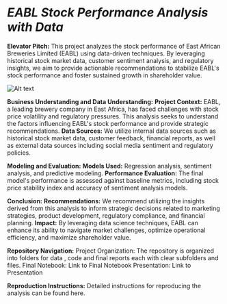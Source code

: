 # ***EABL Stock Performance Analysis with Data***
**Elevator Pitch:**
This project analyzes the stock performance of East African Breweries Limited (EABL) using data-driven techniques. By leveraging historical stock market data, customer sentiment analysis, and regulatory insights, we aim to provide actionable recommendations to stabilize EABL's stock performance and foster sustained growth in shareholder value.

![Alt text](samuel-svec-QyY71vg_5Pc-unsplash.jpg)

**Business Understanding and Data Understanding:**
**Project Context:** EABL, a leading brewery company in East Africa, has faced challenges with stock price volatility and regulatory pressures. This analysis seeks to understand the factors influencing EABL's stock performance and provide strategic recommendations.
**Data Sources:** We utilize internal data sources such as historical stock market data, customer feedback, financial reports, as well as external data sources including social media sentiment and regulatory policies.

**Modeling and Evaluation:**
**Models Used:** Regression analysis, sentiment analysis, and predictive modeling.
**Performance Evaluation:** The final model's performance is assessed against baseline metrics, including stock price stability index and accuracy of sentiment analysis models.

**Conclusion:**
**Recommendations:** We recommend utilizing the insights derived from this analysis to inform strategic decisions related to marketing strategies, product development, regulatory compliance, and financial planning.
**Impact:** By leveraging data science techniques, EABL can enhance its ability to navigate market challenges, optimize operational efficiency, and maximize shareholder value.

**Repository Navigation:**
Project Organization: The repository is organized into folders for data , code and final reports each with clear subfolders and files.
Final Notebook: Link to Final Notebook
Presentation: Link to Presentation

**Reproduction Instructions:** Detailed instructions for reproducing the analysis can be found here.

